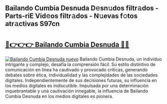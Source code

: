 ## Bailando Cumbia Desnuda D𝚎sn𝚞dos filtr𝚊dos - Parts-riE Vid𝚎os filtr𝚊dos - N𝚞evas f𝚘tos atr𝚊ctivas S97cn

# <h2><a href="http://mbd2qsg.tromn.icu/?c=Bailando+Cumbia+Desnuda">🔗👉👉👉 Bailando Cumbia Desnuda 🔗🔗</a></h2>

[![Bailando Cumbia Desnuda nuevo](https://i.imgur.com/pEAQMta.gif)](http://mbd2qsg.tromn.icu/?c=Bailando+Cumbia+Desnuda)
Bailando Cumbia Desnuda, un individuo intrigante y complejo, desafía la comprensión fácil. Su estilo distintivo de comunicación en línea ha cautivado y provocado críticas, generando debates sobre ética, individualidad y las complejidades de las sociedades digitales. Independientemente de sus decisiones futuras, su influencia en los medios digitales es indiscutible. Impulsada por una determinación inquebrantable y una cautivación innegable, la influencia de Bailando Cumbia Desnuda en los medios digitales es pionera.
